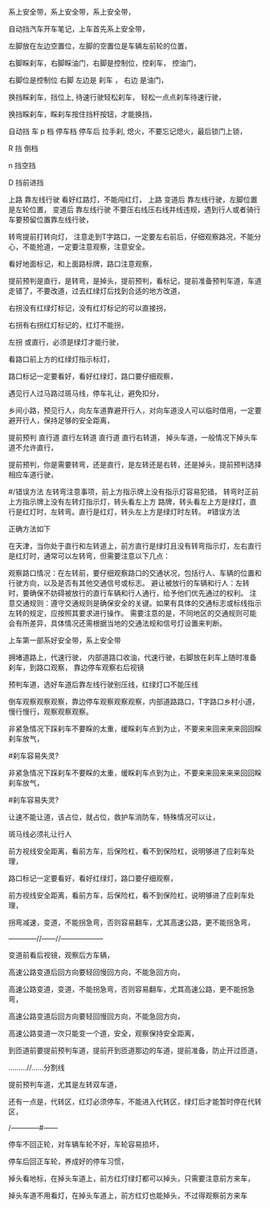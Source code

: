 系上安全带，系上安全带，系上安全带，

自动挡汽车开车笔记，上车首先系上安全带，

左脚放在左边空置位，左脚的空置位是车辆左前轮的位置，

右脚睬刹车，右脚睬油门，右脚是控制位，控刹车， 控油门，

右脚位是控制位 右脚 左边是 刹车 ， 右边 是油门，

换挡睬刹车，挡位上, 待速行驶轻松刹车， 轻松一点点刹车待速行驶，

换挡睬刹车，睬刹车按住挡杆按钮，才能换挡，

自动挡 车 p 档 停车档 停车后 拉手刹, 熄火，不要忘记熄火，最后锁门上锁，

R 挡 倒档

n 挡空挡

D 挡前进挡

上路 靠左线行驶 看好红路灯，不能闯红灯， 上路 变道后 靠左线行驶，左脚位置是左轮位置， 变道后 靠左线行驶 不要压右线压右线并线违规，遇到行人或者骑行车要预留位置靠左线行驶，

转弯提前打转向灯， 注意走到T字路口，一定要左右前后，仔细观察路况，不能分心，不能抢道，一定要注意观察，注意安全。

看好地面标记，和上面路标牌，路口注意观察，

提前预判是直行，是转弯，是掉头，提前预判，看标记，提前准备预判车道，车道走错了，不要改道，过去红绿灯后找到合适的地方改道，

右拐没有红绿灯标记，没有红灯标记的可以直接拐，

右拐有右拐红灯标记的，红灯不能拐，

左拐 或直行，必须是绿灯才能行驶，

看路口前上方的红绿灯指示标灯，

路口标记一定要看好，看好红绿灯，路口要仔细观察，

遇见行人过马路过斑马线，停车礼让，避免扣分，

乡间小路，预见行人，向左车道靠避开行人，对向车道没人可以临时借用，一定要避开行人，保持足够的安全距离，

提前预判 直行道 直行左转道 直行道 直行右转道， 掉头车道，一般情况下掉头车道不允许直行，

提前预判，你是需要转弯，还是直行，是左转还是右转，还是掉头，提前预判选择相应车道行驶，

#/错误方法 左转弯注意事项，前上方指示牌上没有指示灯容易犯错， 转弯时正前上方指示牌上没有左转灯指示灯，转头看左上方 路牌，转头看左上方是绿灯，直行是红灯时，左转弯。直行是红灯，转头左上方是绿灯时左转。 #错误方法

正确方法如下

在天津，当你处于直行和左转道上，前方直行是绿灯且没有转弯指示灯，左右直行是红灯时，通常可以左转弯，但需要注意以下几点：

观察路口情况：在左转前，要仔细观察路口的交通状况，包括行人、车辆的位置和行驶方向，以及是否有其他交通信号或标志。 避让被放行的车辆和行人：左转时，要确保不妨碍被放行的直行车辆和行人通行，给予他们优先通过的权利。 注意交通规则：遵守交通规则是确保安全的关键。如果有具体的交通标志或标线指示左转的规定，应按照其要求进行操作。 需要注意的是，不同地区的交通规则可能会有所差异，具体情况还需根据当地的交通法规和信号灯设置来判断。

上车第一部系好安全带，系上安全带

拥堵道路上，代速行驶， 内部道路口收油，代速行驶，右脚放在刹车上随时准备刹车，到路口观察， 靠边停车观察右后视镜

预判车道，选好车道后靠左线行驶别压线，红绿灯口不能压线

倒车观察观察观察，靠边停车观察观察观察，内部道路路口，T字路口乡村小道，慢行慢行，观察观察观察。

非紧急情况下踩刹车不要睬的太重，缓睬刹车点到为止，不要来来回来来来回回睬刹车放气，

#刹车容易失灵?

非紧急情况下踩刹车不要睬的太重，缓睬刹车点到为止，不要来来回来来来回回睬刹车放气，

#刹车容易失灵?

让速不能让道，该占位，就占位，救护车消防车，特殊情况可以让，

斑马线必须礼让行人

前方视线安全距离，看前方车，后保险杠，看不到保险杠，说明够进了应刹车处理，

路口标记一定要看好，看好红绿灯，路口要仔细观察，

前方视线安全距离，看前方车，后保险杠，看不到保险杠，说明够进了应刹车处理，

拐弯减速，变道，不能拐急弯，否则容易翻车，尤其高速公路，更不能拐急弯，

————//——//——————

变道前看后视镜，观察后方车辆，

高速公路变道后回方向要轻回慢回方向，不能急回方向，

高速公路变道，变道，不能拐急弯，否则容易翻车，尤其高速公路，更不能拐急弯，

高速公路变道后回方向要轻回慢回方向，不能急回方向，

高速公路变道一次只能变一个道，安全，观察保持安全距离，

到匝道前要提前预判车道，提前开到匝道那边的车道，提前准备，防止开过匝道，

……...//......分割线

提前预判车道，尤其是左转双车道，




还有一点是，代转区，红灯必须停车，不能进入代转区，绿灯后才能暂时停在代转区，

/————#——

停车不回正轮，对车辆车轮不好，车轮容易损坏，

停车后回正车轮，养成好的停车习惯，

掉头看地标，在掉头车道上，前方红灯绿灯都可以掉头，只需要注意前方来车，

掉头车道不用看灯，在掉头车道上，前方红灯也能掉头，不过得观察前方来车










